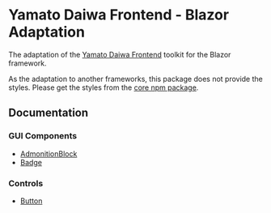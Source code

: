 # Yamato Daiwa Frontend - Blazor Adaptation

The adaptation of the [Yamato Daiwa Frontend](https://frontend.yamato-daiwa.com/) 
  toolkit for the Blazor framework.

As the adaptation to another frameworks, this package does not provide the styles.
Please get the styles from the [core npm package](https://www.npmjs.com/package/@yamato-daiwa/frontend).


## Documentation
### GUI Components

* [AdmonitionBlock](https://frontend.yamato-daiwa.com/AdaptationsToJavaScriptFrameworks/Blazor/GUI_Components/Children/AdmonitionBlock/AdmonitionBlock-Blazor.english.html)
* [Badge](https://frontend.yamato-daiwa.com/AdaptationsToJavaScriptFrameworks/Blazor/GUI_Components/Children/Badge/Badge-Blazor.english.html)


### Controls

* [Button](https://frontend.yamato-daiwa.com/AdaptationsToJavaScriptFrameworks/Blazor/GUI_Components/Children/Controls/Buttons/Plain/Button-Blazor.english.html)
